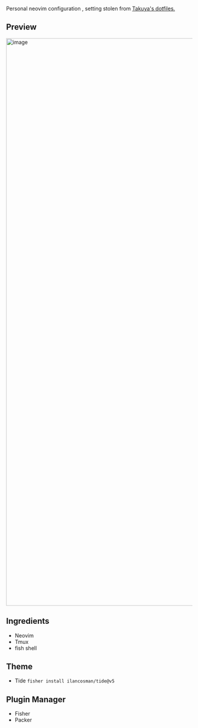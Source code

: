 Personal neovim configuration , setting stolen from [Takuya's dotfiles.](https://github.com/craftzdog/dotfiles-public)

## Preview

<img width="1534" alt="image" src="https://user-images.githubusercontent.com/25787603/198858230-2a48125f-ee28-4d5b-9a02-88f6af92dc68.png">

## Ingredients

- Neovim
- Tmux
- fish shell

## Theme

- Tide `fisher install ilancosman/tide@v5`

## Plugin Manager

- Fisher
- Packer

